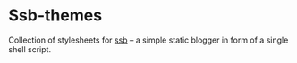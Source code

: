 # Ssb-themes

Collection of stylesheets for [ssb](https://github.com/maciejzj/ssb)
– a simple static blogger in form of a single shell script.
